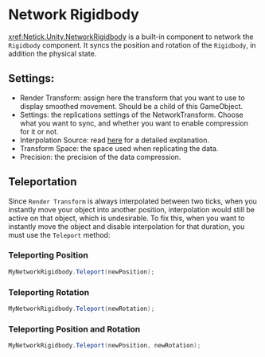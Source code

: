 # Network Rigidbody

<xref:Netick.Unity.NetworkRigidbody> is a built-in component to network the `Rigidbody` component. It syncs the position and rotation of the `Rigidbody`, in addition the physical state.

## Settings:

- Render Transform: assign here the transform that you want to use to display smoothed movement. Should be a child of this GameObject.
- Settings: the replications settings of the NetworkTransform. Choose what you want to sync, and whether you want to enable compression for it or not.
- Interpolation Source: read [here](../interpolation.md#interpolation-source) for a detailed explanation.
- Transform Space: the space used when replicating the data.
- Precision: the precision of the data compression. 

## Teleportation

Since `Render Transform` is always interpolated between two ticks, when you instantly move your object into another position, interpolation would still be active on that object, which is undesirable. To fix this, when you want to instantly move the object and disable interpolation for that duration, you must use the `Teleport` method:

### Teleporting Position
```csharp
MyNetworkRigidbody.Teleport(newPosition);
```

### Teleporting Rotation
```csharp
MyNetworkRigidbody.Teleport(newRotation);
```

### Teleporting Position and Rotation
```csharp
MyNetworkRigidbody.Teleport(newPosition, newRotation);
```
